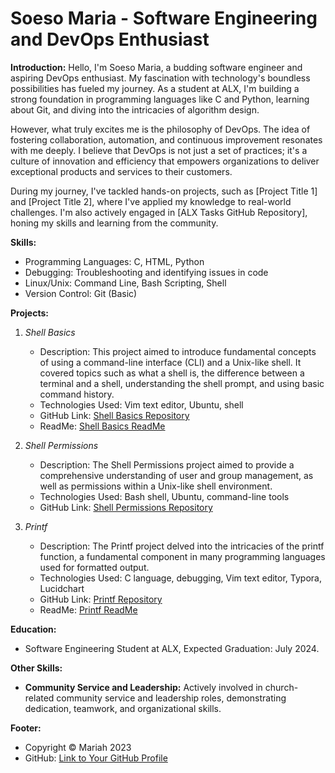 # Soeso Maria - Software Engineering and DevOps Enthusiast

**Introduction:**
Hello, I'm Soeso Maria, a budding software engineer and aspiring DevOps enthusiast. My fascination with technology's boundless possibilities has fueled my journey. As a student at ALX, I'm building a strong foundation in programming languages like C and Python, learning about Git, and diving into the intricacies of algorithm design.

However, what truly excites me is the philosophy of DevOps. The idea of fostering collaboration, automation, and continuous improvement resonates with me deeply. I believe that DevOps is not just a set of practices; it's a culture of innovation and efficiency that empowers organizations to deliver exceptional products and services to their customers.

During my journey, I've tackled hands-on projects, such as [Project Title 1] and [Project Title 2], where I've applied my knowledge to real-world challenges. I'm also actively engaged in [ALX Tasks GitHub Repository], honing my skills and learning from the community.

**Skills:**
- Programming Languages: C, HTML, Python
- Debugging: Troubleshooting and identifying issues in code
- Linux/Unix: Command Line, Bash Scripting, Shell
- Version Control: Git (Basic)

**Projects:**

1. *Shell Basics*
   - Description: This project aimed to introduce fundamental concepts of using a command-line interface (CLI) and a Unix-like shell. It covered topics such as what a shell is, the difference between a terminal and a shell, understanding the shell prompt, and using basic command history.
   - Technologies Used: Vim text editor, Ubuntu, shell
   - GitHub Link: [Shell Basics Repository](https://github.com/Marieeah/alx-system_engineering-devops/tree/master/0x00-shell_basics)
   - ReadMe: [Shell Basics ReadMe](https://github.com/Marieeah/alx-system_engineering-devops/blob/master/0x00-shell_basics/README.md)

2. *Shell Permissions*
   - Description: The Shell Permissions project aimed to provide a comprehensive understanding of user and group management, as well as permissions within a Unix-like shell environment.
   - Technologies Used: Bash shell, Ubuntu, command-line tools
   - GitHub Link: [Shell Permissions Repository](https://github.com/Marieeah/alx-system_engineering-devops/tree/master/0x01-shell_permissions)

3. *Printf*
   - Description: The Printf project delved into the intricacies of the printf function, a fundamental component in many programming languages used for formatted output.
   - Technologies Used: C language, debugging, Vim text editor, Typora, Lucidchart
   - GitHub Link: [Printf Repository](https://github.com/Marieeah/printf)
   - ReadMe: [Printf ReadMe](https://github.com/Marieeah/printf/blob/master/README.md)

**Education:**

- Software Engineering Student at ALX,
  Expected Graduation: July 2024.

**Other Skills:**

- **Community Service and Leadership:** Actively involved in church-related community service and leadership roles, demonstrating dedication, teamwork, and organizational skills.

**Footer:**

- Copyright © Mariah 2023
- GitHub: [Link to Your GitHub Profile](https://github.com/Marieeah)
